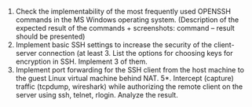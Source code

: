 1. Check the implementability of the most frequently used OPENSSH commands in the MS Windows operating system.
   (Description of the expected result of the commands + screenshots: command – result should be presented)
2. Implement basic SSH settings to increase the security of the client-server connection (at least 3.
   List the options for choosing keys for encryption in SSH. Implement 3 of them.
4. Implement port forwarding for the SSH client from
   the host machine to the guest Linux virtual machine behind NAT.
5*. Intercept (capture) traffic (tcpdump, wireshark) while
   authorizing the remote client on the server using ssh, telnet, rlogin.
   Analyze the result.